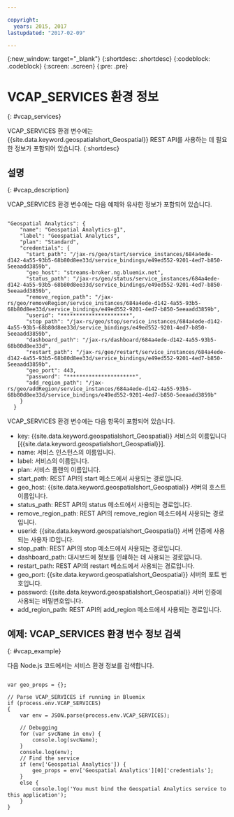 ```yaml
---

copyright:
  years: 2015, 2017
lastupdated: "2017-02-09"

---
```


<!-- Attribute definitions --> 
{:new_window: target="_blank"}
{:shortdesc: .shortdesc}
{:codeblock: .codeblock}
{:screen: .screen}
{:pre: .pre}

# VCAP_SERVICES 환경 정보
{: #vcap_services}


VCAP_SERVICES 환경 변수에는 {{site.data.keyword.geospatialshort_Geospatial}} REST API를 사용하는 데 필요한 정보가 포함되어 있습니다.
{:shortdesc}

## 설명
{: #vcap_description}

VCAP_SERVICES 환경 변수에는 다음 예제와 유사한 정보가 포함되어 있습니다.  

<pre><code>
"Geospatial Analytics": {
    "name": "Geospatial Analytics-g1",
    "label": "Geospatial Analytics",
    "plan": "Standard",
    "credentials": {
      "start_path": "/jax-rs/geo/start/service_instances/684a4ede-d142-4a55-93b5-68b80d8ee33d/service_bindings/e49ed552-9201-4ed7-b850-5eeaadd3859b",
      "geo_host": "streams-broker.ng.bluemix.net",
      "status_path": "/jax-rs/geo/status/service_instances/684a4ede-d142-4a55-93b5-68b80d8ee33d/service_bindings/e49ed552-9201-4ed7-b850-5eeaadd3859b",
      "remove_region_path": "/jax-rs/geo/removeRegion/service_instances/684a4ede-d142-4a55-93b5-68b80d8ee33d/service_bindings/e49ed552-9201-4ed7-b850-5eeaadd3859b",
      "userid": "**********************",
      "stop_path": "/jax-rs/geo/stop/service_instances/684a4ede-d142-4a55-93b5-68b80d8ee33d/service_bindings/e49ed552-9201-4ed7-b850-5eeaadd3859b",
      "dashboard_path": "/jax-rs/dashboard/684a4ede-d142-4a55-93b5-68b80d8ee33d",
      "restart_path": "/jax-rs/geo/restart/service_instances/684a4ede-d142-4a55-93b5-68b80d8ee33d/service_bindings/e49ed552-9201-4ed7-b850-5eeaadd3859b",
      "geo_port": 443,
      "password": "**********************",
      "add_region_path": "/jax-rs/geo/addRegion/service_instances/684a4ede-d142-4a55-93b5-68b80d8ee33d/service_bindings/e49ed552-9201-4ed7-b850-5eeaadd3859b"
    }
  }
</code></pre>

VCAP_SERVICES 환경 변수에는 다음 항목이 포함되어 있습니다. 

* key: {{site.data.keyword.geospatialshort_Geospatial}} 서비스의 이름입니다[{{site.data.keyword.geospatialshort_Geospatial}}].  
* name: 서비스 인스턴스의 이름입니다.  
* label: 서비스의 이름입니다.  
* plan: 서비스 플랜의 이름입니다.  
* start_path: REST API의 start 메소드에서 사용되는 경로입니다.  
* geo_host: {{site.data.keyword.geospatialshort_Geospatial}} 서버의 호스트 이름입니다. 
* status_path: REST API의 status 메소드에서 사용되는 경로입니다. 
* remove_region_path: REST API의 remove_region 메소드에서 사용되는 경로입니다. 
* userid: {{site.data.keyword.geospatialshort_Geospatial}} 서버 인증에 사용되는 사용자 ID입니다. 
* stop_path: REST API의 stop 메소드에서 사용되는 경로입니다. 
* dashboard_path: 대시보드에 정보를 인쇄하는 데 사용되는 경로입니다. 
* restart_path: REST API의 restart 메소드에서 사용되는 경로입니다. 
* geo_port: {{site.data.keyword.geospatialshort_Geospatial}} 서버의 포트 번호입니다. 
* password: {{site.data.keyword.geospatialshort_Geospatial}} 서버 인증에 사용되는 비밀번호입니다. 
* add_region_path: REST API의 add_region 메소드에서 사용되는 경로입니다. 


## 예제: VCAP_SERVICES 환경 변수 정보 검색
{: #vcap_example}

다음 Node.js 코드에서는 서비스 환경 정보를 검색합니다. 

<pre><code>
var geo_props = {};

// Parse VCAP_SERVICES if running in Bluemix
if (process.env.VCAP_SERVICES)
{
	var env = JSON.parse(process.env.VCAP_SERVICES);

	// Debugging
	for (var svcName in env) {
		console.log(svcName);
	}
	console.log(env);
	// Find the service
	if (env['Geospatial Analytics']) {
		geo_props = env['Geospatial Analytics'][0]['credentials'];
	}
	else {
		console.log('You must bind the Geospatial Analytics service to this application');
	}
} 
</code></pre>
